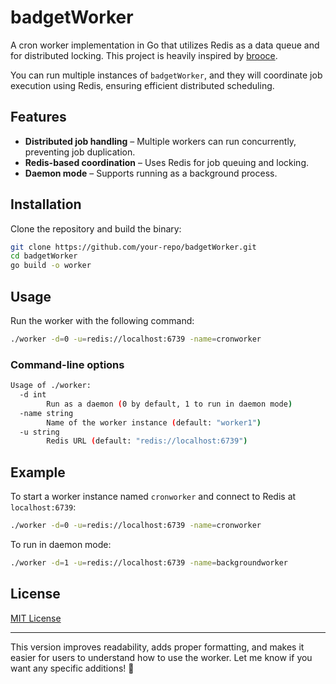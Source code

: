 # badgetWorker

A cron worker implementation in Go that utilizes Redis as a data queue and for distributed locking. This project is heavily inspired by [brooce](https://github.com/SergeyTsalkov/brooce).

You can run multiple instances of `badgetWorker`, and they will coordinate job execution using Redis, ensuring efficient distributed scheduling.

## Features

- **Distributed job handling** – Multiple workers can run concurrently, preventing job duplication.
- **Redis-based coordination** – Uses Redis for job queuing and locking.
- **Daemon mode** – Supports running as a background process.

## Installation

Clone the repository and build the binary:

```sh
git clone https://github.com/your-repo/badgetWorker.git
cd badgetWorker
go build -o worker
```

## Usage

Run the worker with the following command:

```sh
./worker -d=0 -u=redis://localhost:6739 -name=cronworker
```

### Command-line options

```sh
Usage of ./worker:
  -d int
        Run as a daemon (0 by default, 1 to run in daemon mode)
  -name string
        Name of the worker instance (default: "worker1")
  -u string
        Redis URL (default: "redis://localhost:6739")
```

## Example

To start a worker instance named `cronworker` and connect to Redis at `localhost:6739`:

```sh
./worker -d=0 -u=redis://localhost:6739 -name=cronworker
```

To run in daemon mode:

```sh
./worker -d=1 -u=redis://localhost:6739 -name=backgroundworker
```

## License

[MIT License](LICENSE)

---

This version improves readability, adds proper formatting, and makes it easier for users to understand how to use the worker. Let me know if you want any specific additions! 🚀

